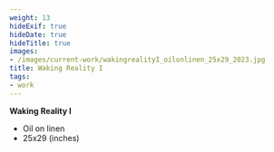 ```yaml
---
weight: 13
hideExif: true
hideDate: true
hideTitle: true
images:
- /images/current-work/wakingrealityI_oilonlinen_25x29_2023.jpg
title: Waking Reality I
tags:
- work
---
```

**Waking Reality I**
- Oil on linen
- 25x29 (inches)